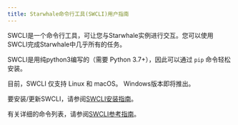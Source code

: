 ```yaml
---
title: Starwhale命令行工具(SWCLI)用户指南
---
```


SWCLI是一个命令行工具，可让您与Starwhale实例进行交互。您可以使用SWCLI完成Starwhale中几乎所有的任务。

SWCLI是用纯python3编写的（需要 Python 3.7+），因此可以通过 `pip` 命令轻松安装。

目前，SWCLI 仅支持 Linux 和 macOS。 Windows版本即将推出。

要安装/更新SWCLI，请参阅[SWCLI安装指南](installation)。

有关详细的命令列表，请参阅[SWCLI参考指南](../reference/swcli)。
